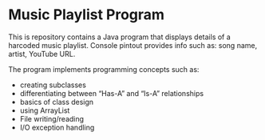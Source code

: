 # Music Playlist Program 

This is repository contains a Java program that displays details of a harcoded music playlist.
Console pintout provides info such as: song name, artist, YouTube URL.  

The program implements programming concepts such as:
- creating subclasses
- differentiating between “Has-A” and “Is-A” relationships
- basics of class design
- using ArrayList
- File writing/reading
- I/O exception handling
